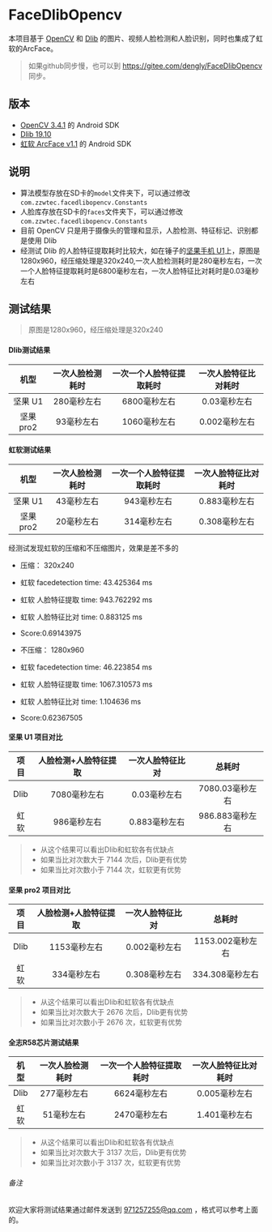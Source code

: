 # FaceDlibOpencv
本项目基于 [OpenCV](https://opencv.org) 和 [Dlib](http://dlib.net) 的图片、视频人脸检测和人脸识别，同时也集成了虹软的ArcFace。

> 如果github同步慢，也可以到 https://gitee.com/dengly/FaceDlibOpencv 同步。

## 版本
* [OpenCV 3.4.1](https://opencv.org/opencv-3-4-1.html) 的 Android SDK
* [Dlib 19.10](http://dlib.net/files/dlib-19.10.tar.bz2)
* [虹软 ArcFace v1.1](http://www.arcsoft.com.cn/ai/arcface.html) 的 Android SDK

## 说明
* 算法模型存放在SD卡的```model```文件夹下，可以通过修改```com.zzwtec.facedlibopencv.Constants```
* 人脸库存放在SD卡的```faces```文件夹下，可以通过修改```com.zzwtec.facedlibopencv.Constants```
* 目前 OpenCV 只是用于摄像头的管理和显示，人脸检测、特征标记、识别都是使用 Dlib
* 经测试 Dlib 的人脸特征提取耗时比较大，如在锤子的[坚果手机 U1](https://www.smartisan.com/jianguo/#/specs)上，原图是1280x960，经压缩处理是320x240,一次人脸检测耗时是280毫秒左右，一次一个人脸特征提取耗时是6800毫秒左右，一次人脸特征比对耗时是0.03毫秒左右

## 测试结果

> 原图是1280x960，经压缩处理是320x240

#### Dlib测试结果

机型	| 一次人脸检测耗时 | 一次一个人脸特征提取耗时 | 一次人脸特征比对耗时
:---: | :---: | :---: | :---:
坚果 U1 | 280毫秒左右 | 6800毫秒左右 | 0.03毫秒左右
坚果 pro2 | 93毫秒左右 | 1060毫秒左右 | 0.002毫秒左右

#### 虹软测试结果
机型	| 一次人脸检测耗时 | 一次一个人脸特征提取耗时 | 一次人脸特征比对耗时
:---: | :---: | :---: | :---:
坚果 U1 | 43毫秒左右 | 943毫秒左右 | 0.883毫秒左右
坚果 pro2 | 20毫秒左右 | 314毫秒左右 | 0.308毫秒左右

经测试发现虹软的压缩和不压缩图片，效果是差不多的

* 压缩： 320x240
* 虹软 facedetection time: 43.425364 ms
* 虹软 人脸特征提取 time: 943.762292 ms
* 虹软 人脸特征比对 time: 0.883125 ms
* Score:0.69143975

* 不压缩： 1280x960
* 虹软 facedetection time: 46.223854 ms
* 虹软 人脸特征提取 time: 1067.310573 ms
* 虹软 人脸特征比对 time: 1.104636 ms
* Score:0.62367505

#### 坚果 U1 项目对比
项目 | 人脸检测+人脸特征提取 | 一次人脸特征比对 | 总耗时
:---: | :---: | :---: | :---:
Dlib | 7080毫秒左右 | 0.03毫秒左右 | 7080.03毫秒左右
虹软 | 986毫秒左右 | 0.883毫秒左右 | 986.883毫秒左右

> * 从这个结果可以看出Dlib和虹软各有优缺点
> * 如果当比对次数大于 7144 次后，Dlib更有优势
> * 如果当比对次数小于 7144 次，虹软更有优势

#### 坚果 pro2 项目对比
项目 | 人脸检测+人脸特征提取 | 一次人脸特征比对 | 总耗时
:---: | :---: | :---: | :---:
Dlib | 1153毫秒左右 | 0.002毫秒左右 | 1153.002毫秒左右
虹软 | 334毫秒左右 | 0.308毫秒左右 | 334.308毫秒左右

> * 从这个结果可以看出Dlib和虹软各有优缺点
> * 如果当比对次数大于 2676 次后，Dlib更有优势
> * 如果当比对次数小于 2676 次，虹软更有优势

#### 全志R58芯片测试结果
机型	| 一次人脸检测耗时 | 一次一个人脸特征提取耗时 | 一次人脸特征比对耗时
:---: | :---: | :---: | :---:
Dlib | 277毫秒左右 | 6624毫秒左右 | 0.005毫秒左右
虹软 | 51毫秒左右 | 2470毫秒左右 | 1.401毫秒左右

> * 从这个结果可以看出Dlib和虹软各有优缺点
> * 如果当比对次数大于 3137 次后，Dlib更有优势
> * 如果当比对次数小于 3137 次，虹软更有优势

###### 备注
欢迎大家将测试结果通过邮件发送到 971257255@qq.com ，格式可以参考上面的。